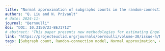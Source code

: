 ```yaml
---
title: "Normal approximation of subgraphs counts in the random-connection model"
authors: "Q. Liu and N. Privault"
# date: 2024-11-
journal: "Bernoulli"
doi: "DOI: 10.3150/23-BEJ1712"
# abstract: "This paper presents new methodologies for estimating Engel curves using nonparametric regression techniques..."
link: "https://projecteuclid.org/journals/bernoulli/volume-30/issue-4/Normal-approximation-of-subgraph-counts-in-the-random-connection-model/10.3150/23-BEJ1712.short"
tags: [Subgraph count, Randon-connection model, Normal approximation, cumulant method]
---
```

